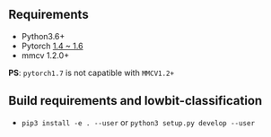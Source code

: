 ## Requirements

+ Python3.6+
+ Pytorch [1.4 ~ 1.6](https://pytorch.org/get-started/previous-versions/)
+ mmcv 1.2.0+

**PS**: `pytorch1.7` is not capatible with `MMCV1.2+`

## Build requirements and lowbit-classification

+ `pip3 install -e . --user` or `python3 setup.py develop --user`
